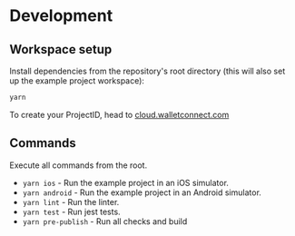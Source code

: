 # Development

## Workspace setup

Install dependencies from the repository's root directory (this will also set up the example project workspace):

```bash
yarn
```

To create your ProjectID, head to [cloud.walletconnect.com](https://cloud.walletconnect.com/)

## Commands

Execute all commands from the root.

- `yarn ios` - Run the example project in an iOS simulator.
- `yarn android` - Run the example project in an Android simulator.
- `yarn lint` - Run the linter.
- `yarn test` - Run jest tests.
- `yarn pre-publish` - Run all checks and build
